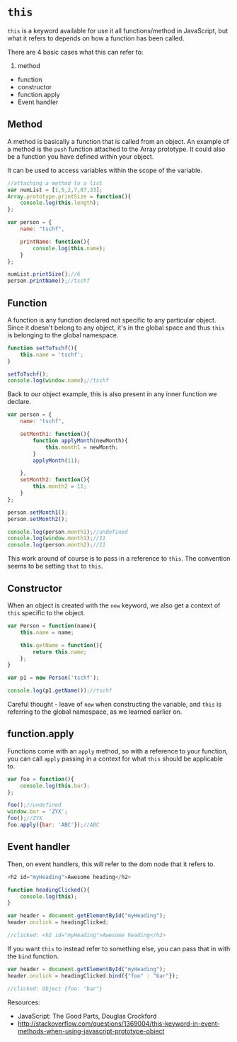 # `this`

`this` is a keyword available for use it all functions/method in JavaScript, but what it refers to depends on how a function has been called.

There are 4 basic cases what this can refer to:

1. method
* function
* constructor
* function.apply
* Event handler

## Method

A method is basically a function that is called from an object. An example of a method is the `push` function attached to the Array prototype. It could also be a function you have defined within your object.

It can be used to access variables within the scope of the variable.

```js
//attaching a method to a list
var numList = [1,5,2,7,87,33];
Array.prototype.printSize = function(){
    console.log(this.length);
};

var person = {
    name: "tschf",

    printName: function(){
        console.log(this.name);
    }
};

numList.printSize();//6
person.printName();//tschf
```

## Function

A function is any function declared not specific to any particular object. Since it doesn't belong to any object, it's in the global space and thus `this` is belonging to the global namespace.

```js
function setToTschf(){
    this.name = 'tschf';
}

setToTschf();
console.log(window.name);//tschf
```

Back to our object example, this is also present in any inner function we declare.

```js
var person = {
    name: "tschf",

    setMonth1: function(){
        function applyMonth(newMonth){
            this.month1 = newMonth;
        }
        applyMonth(11);

    },
    setMonth2: function(){
        this.month2 = 11;
    }
};

person.setMonth1();
person.setMonth2();

console.log(person.month1);//undefined
console.log(window.month1);//11
console.log(person.month2);//11
```

This work around of course is to pass in a reference to `this`. The convention seems to be setting `that` to `this`.

## Constructor

When an object is created with the `new` keyword, we also get a context of `this` specific to the object.

```js
var Person = function(name){
    this.name = name;

    this.getName = function(){
        return this.name;
    };
}

var p1 = new Person('tschf');

console.log(p1.getName());//tschf
```

Careful thought - leave of `new` when constructing the variable, and `this` is referring to the global namespace, as we learned earlier on.

## function.apply

Functions come with an `apply` method, so with a reference to your function, you can call `apply` passing in a context for what `this` should be applicable to.

```js
var foo = function(){
    console.log(this.bar);
};

foo();//undefined
window.bar = 'ZYX';
foo();//ZYX
foo.apply({bar: 'ABC'});//ABC
```

## Event handler

Then, on event handlers, this will refer to the dom node that it refers to.

```js
<h2 id="myHeading">Awesome heading</h2>

function headingClicked(){
    console.log(this);
}

var header = document.getElementById("myHeading");
header.onclick = headingClicked;

//clicked: <h2 id="myHeading">Awesome heading</h2>
```

If you want `this` to instead refer to something else, you can pass that in with the `bind` function.

```js
var header = document.getElementById("myHeading");
header.onclick = headingClicked.bind({"foo" : "bar"});

//clicked: Object {foo: "bar"}
```

Resources:

* JavaScript: The Good Parts, Douglas Crockford
* http://stackoverflow.com/questions/1369004/this-keyword-in-event-methods-when-using-javascript-prototype-object
